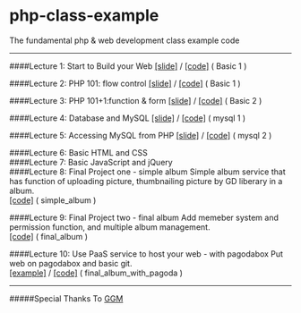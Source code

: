 php-class-example
=================

The fundamental php &amp; web development class example code

---

####Lecture 1: Start to Build your Web 
[[slide]](https://speakerdeck.com/lucienlee/start-to-build-your-web) / [[code]](https://github.com/LucienLee/php-class-example/tree/master/basic1) ( Basic 1 )

####Lecture 2: PHP 101: flow control
[[slide]](https://speakerdeck.com/lucienlee/php-101-flow-control) / [[code]](https://github.com/LucienLee/php-class-example/tree/master/basic1) ( Basic 1 )

####Lecture 3: PHP 101+1:function & form 
[[slide]](https://speakerdeck.com/lucienlee/php-101-plus-1-function-and-form) / [[code]](https://github.com/LucienLee/php-class-example/tree/master/basic2) ( Basic 2 )

####Lecture 4: Database and MySQL
[[slide]](https://speakerdeck.com/lucienlee/database-and-mysql) / [[code]](https://github.com/LucienLee/php-class-example/tree/master/mysql1) ( mysql 1 )
 
####Lecture 5: Accessing MySQL from PHP
[[slide]](https://speakerdeck.com/lucienlee/accessing-mysql-from-php) / [[code]](https://github.com/LucienLee/php-class-example/tree/master/mysql2) ( mysql 2 ) 

####Lecture 6: Basic HTML and CSS  
####Lecture 7: Basic JavaScript and jQuery  
####Lecture 8: Final Project one - simple album
Simple album service that has function of uploading picture, thumbnailing picture by GD liberary in a album.  
[[code]](https://github.com/LucienLee/php-class-example/tree/master/simple_album) ( simple_album )

####Lecture 9: Final Project two - final album
Add memeber system and permission function, and multiple album management.  
[[code]](https://github.com/LucienLee/php-class-example/tree/master/final_album) ( final_album )

####Lecture 10: Use PaaS service to host your web - with pagodabox
Put web on pagodabox and basic git.  
[[example]](https://album.gopagoda.com/) / 
[[code]](https://github.com/LucienLee/php-class-example/tree/master/final_album_with_pagoda) ( final_album_with_pagoda )


---
#####Special Thanks To [GGM](https://github.com/godgunman)
